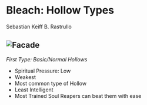# **Bleach: Hollow Types**
Sebastian Keiff B. Rastrullo
## ![Facade](https://static.wikia.nocookie.net/bleach/images/e/e2/Ep1FishboneDProfile.png/revision/latest?cb=20210310035252&path-prefix=en)
*First Type: Basic/Normal Hollows*

- Spiritual Pressure: Low
- Weakest
- Most common type of Hollow
- Least Intelligent
- Most Trained Soul Reapers can beat them with ease
